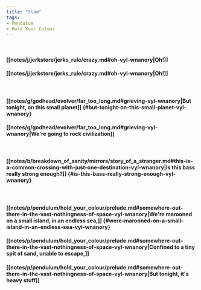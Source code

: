 ```yaml
---
title: "Slam"
tags:
- Pendulum
- Hold Your Colour
---
```

&nbsp;
#### [[notes/j/jerkstore/jerks_rule/crazy.md#oh-vyl-wnanory|Oh!]]
#### [[notes/j/jerkstore/jerks_rule/crazy.md#oh-vyl-wnanory|Oh!]]
&nbsp;
#### [[notes/g/godhead/evolver/far_too_long.md#grieving-vyl-wnanory|But tonight, on this small planet]] {#but-tonight-on-this-small-planet-vyl-wnanory}
#### [[notes/g/godhead/evolver/far_too_long.md#grieving-vyl-wnanory|We're going to rock civilization]]
&nbsp;
#### [[notes/b/breakdown_of_sanity/mirrors/story_of_a_stranger.md#this-is-a-common-crossing-with-just-one-destination-vyl-wnanory|Is this bass really strong enough?]] {#is-this-bass-really-strong-enough-vyl-wnanory}
&nbsp;
#### [[notes/p/pendulum/hold_your_colour/prelude.md#somewhere-out-there-in-the-vast-nothingness-of-space-vyl-wnanory|We're marooned on a small island, in an endless sea,]] {#were-marooned-on-a-small-island-in-an-endless-sea-vyl-wnanory}
#### [[notes/p/pendulum/hold_your_colour/prelude.md#somewhere-out-there-in-the-vast-nothingness-of-space-vyl-wnanory|Confined to a tiny spit of sand, unable to escape,]]
#### [[notes/p/pendulum/hold_your_colour/prelude.md#somewhere-out-there-in-the-vast-nothingness-of-space-vyl-wnanory|But tonight, it's heavy stuff]]
